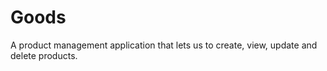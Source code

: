 # Goods

A product management application that lets us to create, view, update and delete products.
